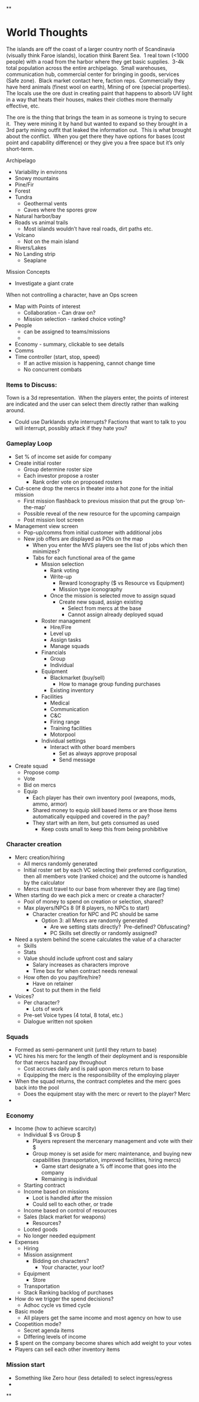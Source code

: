 **

# World Thoughts

The islands are off the coast of a larger country north of Scandinavia (visually think Faroe islands), location think Barent Sea.  1 real town (<1000 people) with a road from the harbor where they get basic supplies.  3-4k total population across the entire archipelago.  Small warehouses, communication hub, commercial center for bringing in goods, services (Safe zone).  Black market contact here, faction reps.  Commercially they have herd animals (finest wool on earth), Mining of ore (special properties).  The locals use the ore dust in creating paint that happens to absorb UV light in a way that heats their houses, makes their clothes more thermally effective, etc.

The ore is the thing that brings the team in as someone is trying to secure it.  They were mining it by hand but wanted to expand so they brought in a 3rd party mining outfit that leaked the information out.  This is what brought about the conflict.  When you get there they have options for bases (cost point and capability difference) or they give you a free space but it’s only short-term.

Archipelago
- Variability in environs
- Snowy mountains
- Pine/Fir
- Forest
- Tundra
	- Geothermal vents
	- Caves where the spores grow
- Natural harbor/bay
- Roads vs animal trails
	- Most islands wouldn’t have real roads, dirt paths etc.
- Volcano
	- Not on the main island
- Rivers/Lakes
- No Landing strip
	- Seaplane

Mission Concepts
- Investigate a giant crate

When not controlling a character, have an Ops screen
- Map with Points of interest
	- Collaboration - Can draw on?
	- Mission selection - ranked choice voting?
- People
	- can be assigned to teams/missions
	-   
- Economy - summary, clickable to see details
- Comms
- Time controller (start, stop, speed)
	- If an active mission is happening, cannot change time
	- No concurrent combats
### Items to Discuss:
Town is a 3d representation.  When the players enter, the points of interest are indicated and the user can select them directly rather than walking around.
- Could use Darklands style interrupts? Factions that want to talk to you will interrupt, possibly attack if they hate you?
### Gameplay Loop

- Set % of income set aside for company
- Create initial roster
	- Group determine roster size
	- Each investor propose a roster
		- Rank order vote on proposed rosters
- Cut-scene drop the mercs in theater into a hot zone for the initial mission
	- First mission flashback to previous mission that put the group ‘on-the-map’
	- Possible reveal of the new resource for the upcoming campaign
	- Post mission loot screen
- Management view screen
	- Pop-up/comms from initial customer with additional jobs
	- New job offers are displayed as POIs on the map
		- When you enter the MVS players see the list of jobs which then minimizes?
		- Tabs for each functional area of the game
			- Mission selection
				- Rank voting
				- Write-up
					- Reward Iconography ($ vs Resource vs Equipment)
					- Mission type iconography
				- Once the mission is selected move to assign squad
					- Create new squad, assign existing
						- Select from mercs at the base
						- Cannot assign already deployed squad
			- Roster management
				- Hire/Fire
				- Level up
				- Assign tasks
				- Manage squads
			- Financials
				- Group
				- Individual
			- Equipment
				- Blackmarket (buy/sell)
					- How to manage group funding purchases
				- Existing inventory
			- Facilities
				- Medical
				- Communication
				- C&C
				- Firing range
				- Training facilities
				- Motorpool
			- Individual settings
				- Interact with other board members
					- Set as always approve proposal
					- Send message
- Create squad
	- Propose comp
	- Vote
	- Bid on mercs
	- Equip
		- Each player has their own inventory pool (weapons, mods, ammo, armor)
		- Shared money to equip skill based items or are those items automatically equipped and covered in the pay?
		- They start with an item, but gets consumed as used
			- Keep costs small to keep this from being prohibitive
### Character creation
- Merc creation/hiring
	- All mercs randomly generated
	- Initial roster set by each VC selecting their preferred configuration, then all members vote (ranked choice) and the outcome is handled by the calculator
	- Mercs must travel to our base from wherever they are (lag time)
- When starting do we each pick a merc or create a character?
	- Pool of money to spend on creation or selection, shared?
	- Max players/NPCs 8 (If 8 players, no NPCs to start)
		- Character creation for NPC and PC should be same
			- Option 3: all Mercs are randomly generated
				- Are we setting stats directly?  Pre-defined? Obfuscating?
				- PC Skills set directly or randomly assigned?
- Need a system behind the scene calculates the value of a character
	- Skills
	- Stats
	- Value should include upfront cost and salary
		- Salary increases as characters improve
		- Time box for when contract needs renewal
	- How often do you pay/fire/hire?
		- Have on retainer
		- Cost to put them in the field
- Voices?
	- Per character?
		- Lots of work
	- Pre-set Voice types (4 total, 8 total, etc.)
	- Dialogue written not spoken
### Squads
- Formed as semi-permanent unit (until they return to base)
- VC hires his merc for the length of their deployment and is responsible for that mercs hazard pay throughout
	- Cost accrues daily and is paid upon mercs return to base
	- Equipping the merc is the responsibility of the employing player
- When the squad returns, the contract completes and the merc goes back into the pool
	- Does the equipment stay with the merc or revert to the player? Merc
-   
### Economy
- Income (how to achieve scarcity)
	- Individual $ vs Group $
		- Players represent the mercenary management and vote with their $
		- Group money is set aside for merc maintenance, and buying new capabilities (transportation, improved facilities, hiring mercs)
			- Game start designate a % off income that goes into the company
			- Remaining is individual
	- Starting contract
	- Income based on missions
		- Loot is handled after the mission
		- Could sell to each other, or trade
	- Income based on control of resources
	- Sales (black market for weapons)
		- Resources?
	- Looted goods
	- No longer needed equipment
- Expenses
	- Hiring
	- Mission assignment
		- Bidding on characters?
			- Your character, your loot?
	- Equipment
		- Store
	- Transportation
	- Stack Ranking backlog of purchases
- How do we trigger the spend decisions?
	- Adhoc cycle vs timed cycle
- Basic mode
	- All players get the same income and most agency on how to use
- Coopetition mode?
	- Secret agenda items
	- Differing levels of income
- $ spent on the company become shares which add weight to your votes
- Players can sell each other inventory items

### Mission start
- Something like Zero hour (less detailed) to select ingress/egress
-   
**